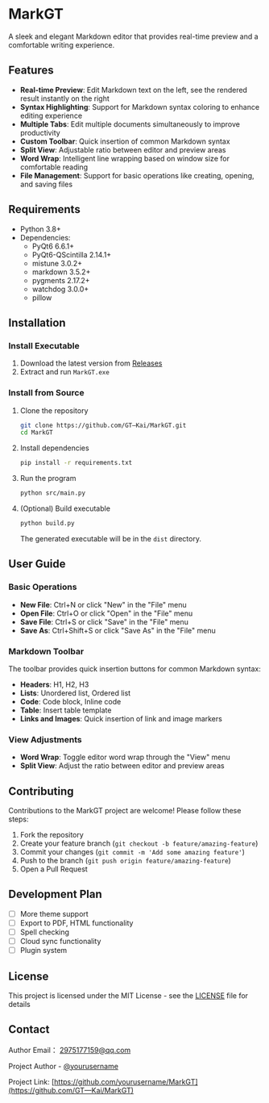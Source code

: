 # MarkGT

A sleek and elegant Markdown editor that provides real-time preview and a comfortable writing experience.

<div align="center">
  <!-- Project logo or screenshot can be added here -->
</div>

## Features

- **Real-time Preview**: Edit Markdown text on the left, see the rendered result instantly on the right
- **Syntax Highlighting**: Support for Markdown syntax coloring to enhance editing experience
- **Multiple Tabs**: Edit multiple documents simultaneously to improve productivity
- **Custom Toolbar**: Quick insertion of common Markdown syntax
- **Split View**: Adjustable ratio between editor and preview areas
- **Word Wrap**: Intelligent line wrapping based on window size for comfortable reading
- **File Management**: Support for basic operations like creating, opening, and saving files

## Requirements

- Python 3.8+
- Dependencies:
  - PyQt6 6.6.1+
  - PyQt6-QScintilla 2.14.1+
  - mistune 3.0.2+
  - markdown 3.5.2+
  - pygments 2.17.2+
  - watchdog 3.0.0+
  - pillow

## Installation

### Install Executable

1. Download the latest version from [Releases](https://github.com/GT—Kai/MarkGT/releases)
2. Extract and run `MarkGT.exe`

### Install from Source

1. Clone the repository
   ```bash
   git clone https://github.com/GT—Kai/MarkGT.git
   cd MarkGT
   ```

2. Install dependencies
   ```bash
   pip install -r requirements.txt
   ```

3. Run the program
   ```bash
   python src/main.py
   ```

4. (Optional) Build executable
   ```bash
   python build.py
   ```
   The generated executable will be in the `dist` directory.

## User Guide

### Basic Operations

- **New File**: Ctrl+N or click "New" in the "File" menu
- **Open File**: Ctrl+O or click "Open" in the "File" menu
- **Save File**: Ctrl+S or click "Save" in the "File" menu
- **Save As**: Ctrl+Shift+S or click "Save As" in the "File" menu

### Markdown Toolbar

The toolbar provides quick insertion buttons for common Markdown syntax:

- **Headers**: H1, H2, H3
- **Lists**: Unordered list, Ordered list
- **Code**: Code block, Inline code
- **Table**: Insert table template
- **Links and Images**: Quick insertion of link and image markers

### View Adjustments

- **Word Wrap**: Toggle editor word wrap through the "View" menu
- **Split View**: Adjust the ratio between editor and preview areas

## Contributing

Contributions to the MarkGT project are welcome! Please follow these steps:

1. Fork the repository
2. Create your feature branch (`git checkout -b feature/amazing-feature`)
3. Commit your changes (`git commit -m 'Add some amazing feature'`)
4. Push to the branch (`git push origin feature/amazing-feature`)
5. Open a Pull Request

## Development Plan

- [ ] More theme support
- [ ] Export to PDF, HTML functionality
- [ ] Spell checking
- [ ] Cloud sync functionality
- [ ] Plugin system

## License

This project is licensed under the MIT License - see the [LICENSE](LICENSE) file for details

## Contact

Author Email： 2975177159@qq.com

Project Author - [@yourusername](https://github.com/GT—Kai)

Project Link: [https://github.com/yourusername/MarkGT](https://github.com/GT—Kai/MarkGT) 